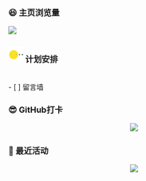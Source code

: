 ### 😆 主页浏览量

![](https://count.getloli.com/get/@halo233.github.readme)

### <img src="https://raw.githubusercontent.com/Aniket965/Aniket965/master/pacman.svg?sanitize=true" width="30" height="30"> 计划安排
<br>
- [ ] 留言墙
<br>

### 😎 GitHub打卡
<div align="center">
    <img  src="https://github-readme-streak-stats.herokuapp.com/?user=halo233" />
</div>

### 🥳 最近活动
<div align="center">
    <img src="https://activity-graph.herokuapp.com/graph?username=halo233&theme=xcode" />
</div>

